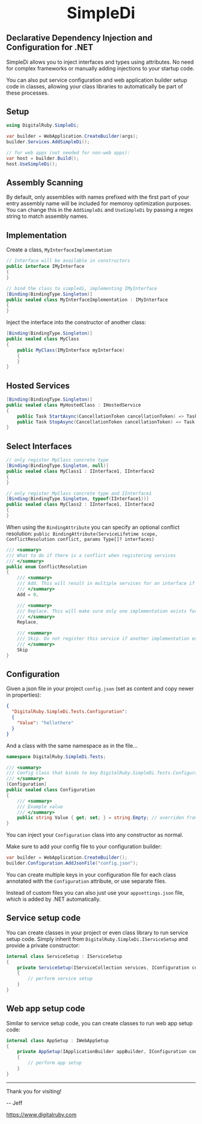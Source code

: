 <h1 style='text-align: center; font-size: 3em;'>SimpleDi</h1>

## Declarative Dependency Injection and Configuration for .NET

SimpleDi allows you to inject interfaces and types using attributes. No need for complex frameworks or manually adding injections to your startup code.

You can also put service configuration and web application builder setup code in classes, allowing your class libraries to automatically be part of these processes.

## Setup
```cs
using DigitalRuby.SimpleDi;

var builder = WebApplication.CreateBuilder(args);
builder.Services.AddSimpleDi();

// for web apps (not needed for non-web apps):
var host = builder.Build();
host.UseSimpleDi();
```

## Assembly Scanning
By default, only assemblies with names prefixed with the first part of your entry assembly name will be  included for memoroy optimization purposes. You can change this in the `AddSimpleDi` and `UseSimpleDi` by passing a regex string to match assembly names.

## Implementation

Create a class, `MyInterfaceImplementation`
```cs
// Interface will be available in constructors
public interface IMyInterface
{
}

// bind the class to simpledi, implementing IMyInterface
[Binding(BindingType.Singleton)]
public sealed class MyInterfaceImplementation : IMyInterface
{
}
```

Inject the interface into the constructor of another class:
```cs
[Binding(BindingType.Singleton)]
public sealed class MyClass
{
	public MyClass(IMyInterface myInterface)
	{
	}
}
```
## Hosted Services

```cs
[Binding(BindingType.Singleton)]
public sealed class MyHostedClass : IHostedService
{
	public Task StartAsync(CancellationToken cancellationToken) => Task.CompletedTask;
	public Task StopAsync(CancellationToken cancellationToken) => Task.CompletedTask;
}
```
## Select Interfaces
```cs
// only register MyClass concrete type
[Binding(BindingType.Singleton, null)]
public sealed class MyClass1 : IInterface1, IInterface2
{
}

// only register MyClass concrete type and IInterface1
[Binding(BindingType.Singleton, typeof(IInterface1))]
public sealed class MyClass2 : IInterface1, IInterface2
{
}
```
When using the `BindingAttribute` you can specify an optional conflict resolution:
`public BindingAttribute(ServiceLifetime scope, ConflictResolution conflict, params Type[]? interfaces)`

```cs
/// <summary>
/// What to do if there is a conflict when registering services
/// </summary>
public enum ConflictResolution
{
    /// <summary>
    /// Add. This will result in multiple services for an interface if more than one are added.
    /// </summary>
    Add = 0,

    /// <summary>
    /// Replace. This will make sure only one implementation exists for an interface.
    /// </summary>
    Replace,

    /// <summary>
    /// Skip. Do not register this service if another implementation exits for the interface.
    /// </summary>
    Skip
}
```

## Configuration

Given a json file in your project `config.json` (set as content and copy newer in properties):
```json
{
  "DigitalRuby.SimpleDi.Tests.Configuration":
  {
    "Value": "hellothere"
  }
}
```

And a class with the same namespace as in the file...

```cs
namespace DigitalRuby.SimpleDi.Tests;

/// <summary>
/// Config class that binds to key DigitalRuby.SimpleDi.Tests.Configuration
/// </summary>
[Configuration]
public sealed class Configuration
{
    /// <summary>
    /// Example value
    /// </summary>
    public string Value { get; set; } = string.Empty; // overriden from config
}
```

You can inject your `Configuration` class into any constructor as normal.

Make sure to add your config file to your configuration builder:

```cs
var builder = WebApplication.CreateBuilder();
builder.Configuration.AddJsonFile("config.json");
```

You can create multiple keys in your configuration file for each class annotated with the `Configuration` attribute, or use separate files.

Instead of custom files you can also just use your `appsettings.json` file, which is added by .NET automatically.

## Service setup code
You can create classes in your project or even class library to run service setup code. Simply inherit from `DigitalRuby.SimpleDi.IServiceSetup` and provide a private constructor:
```cs
internal class ServiceSetup : IServiceSetup
{
    private ServiceSetup(IServiceCollection services, IConfiguration configuration)
    {
        // perform service setup
    }
}
```

## Web app setup code
Similar to service setup code, you can create classes to run web app setup code:
```cs
internal class AppSetup : IWebAppSetup
{
    private AppSetup(IApplicationBuilder appBuilder, IConfiguration configuration)
    {
        // perform app setup
    }
}
```

---

Thank you for visiting!

-- Jeff

https://www.digitalruby.com